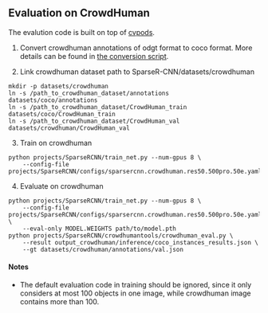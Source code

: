 ## Evaluation on CrowdHuman
The evalution code is built on top of [cvpods](https://github.com/Megvii-BaseDetection/cvpods).


1. Convert crowdhuman annotations of odgt format to coco format. More details can be found in [the conversion script](convert_crowdhuman_to_coco.py).

2. Link crowdhuman dataset path to SparseR-CNN/datasets/crowdhuman
```
mkdir -p datasets/crowdhuman
ln -s /path_to_crowdhuman_dataset/annotations datasets/coco/annotations
ln -s /path_to_crowdhuman_dataset/CrowdHuman_train datasets/coco/CrowdHuman_train
ln -s /path_to_crowdhuman_dataset/CrowdHuman_val datasets/crowdhuman/CrowdHuman_val
```

3. Train on crowdhuman
```
python projects/SparseRCNN/train_net.py --num-gpus 8 \
    --config-file projects/SparseRCNN/configs/sparsercnn.crowdhuman.res50.500pro.50e.yaml
```

4. Evaluate on crowdhuman
```
python projects/SparseRCNN/train_net.py --num-gpus 8 \
    --config-file projects/SparseRCNN/configs/sparsercnn.crowdhuman.res50.500pro.50e.yaml \
    --eval-only MODEL.WEIGHTS path/to/model.pth
python projects/SparseRCNN/crowdhumantools/crowdhuman_eval.py \
    --result output_crowdhuman/inference/coco_instances_results.json \
    --gt datasets/crowdhuman/annotations/val.json
```

#### Notes
- The default evaluation code in training should be ignored, since it only considers at most 100 objects in one image, while crowdhuman image contains more than 100.